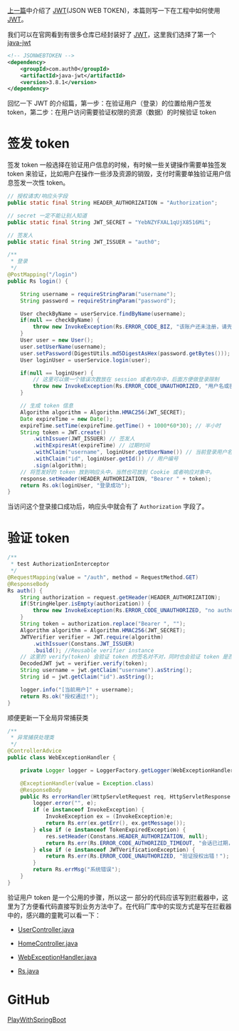 [上一篇](https://blog.csdn.net/xiaoping0915/article/details/98053075 )中介绍了 [JWT](https://jwt.io/ )(JSON WEB TOKEN)，本篇则写一下在工程中如何使用 [JWT](https://jwt.io/ )。



我们可以在官网看到有很多仓库已经封装好了 [JWT](https://jwt.io/)，这里我们选择了第一个  [java-jwt](https://github.com/auth0/java-jwt ) 

```xml
<!-- JSONWEBTOKEN -->
<dependency>
    <groupId>com.auth0</groupId>
    <artifactId>java-jwt</artifactId>
    <version>3.8.1</version>
</dependency>
```

回忆一下 JWT 的介绍篇，第一步：在验证用户（登录）的位置给用户签发 token，第二步：在用户访问需要验证权限的资源（数据）的时候验证 token

# 签发 token

签发 token 一般选择在验证用户信息的时候，有时候一些关键操作需要单独签发 token 来验证，比如用户在操作一些涉及资源的销毁，支付时需要单独验证用户信息签发一次性 token。



```java
// 授权请求/响应头字段
public static final String HEADER_AUTHORIZATION = "Authorization";

// secret 一定不能让别人知道
public static final String JWT_SECRET = "YebNZYFXAL1qUjX8516Mi";

// 签发人
public static final String JWT_ISSUER = "auth0";

/**
 * 登录
 */
@PostMapping("/login")
public Rs login() {

    String username = requireStringParam("username");
    String password = requireStringParam("password");

    User checkByName = userService.findByName(username);
    if(null == checkByName) {
        throw new InvokeException(Rs.ERROR_CODE_BIZ, "该账户还未注册，请先注册！");
    }
    User user = new User();
    user.setUserName(username);
    user.setPassword(DigestUtils.md5DigestAsHex(password.getBytes()));
    User loginUser = userService.login(user);

    if(null == loginUser) {
        // 这里可以做一个错误次数放在 session 或者内存中，后面方便做登录限制
        throw new InvokeException(Rs.ERROR_CODE_UNAUTHORIZED, "用户名或密码错误。");
    }

    // 生成 token 信息
    Algorithm algorithm = Algorithm.HMAC256(JWT_SECRET);
    Date expireTime = new Date();
    expireTime.setTime(expireTime.getTime() + 1000*60*30); // 半小时
    String token = JWT.create()
        .withIssuer(JWT_ISSUER) // 签发人
        .withExpiresAt(expireTime) // 过期时间
        .withClaim("username", loginUser.getUserName()) // 当前登录用户名
        .withClaim("id", loginUser.getId()) // 用户编号
        .sign(algorithm);
    // 将签发好的 token 放到响应头中，当然也可放到 Cookie 或者响应对象中。
    response.setHeader(HEADER_AUTHORIZATION, "Bearer " + token);
    return Rs.ok(loginUser, "登录成功");
}
```

当访问这个登录接口成功后，响应头中就会有了 `Authorization` 字段了。



 # 验证 token

```java
/**
 * test AuthorizationInterceptor
 */
@RequestMapping(value = "/auth", method = RequestMethod.GET)
@ResponseBody
Rs auth() {
    String authorization = request.getHeader(HEADER_AUTHORIZATION);
    if(StringHelper.isEmpty(authorization)) {
        throw new InvokeException(Rs.ERROR_CODE_UNAUTHORIZED, "no authorization.");
    }
    String token = authorization.replace("Bearer ", "");
    Algorithm algorithm = Algorithm.HMAC256(JWT_SECRET);
    JWTVerifier verifier = JWT.require(algorithm)
        .withIssuer(Constans.JWT_ISSUER)
        .build(); //Reusable verifier instance
    // 这里的 verify(token) 会验证 token 的签名对不对，同时也会验证 token 是否过期
    DecodedJWT jwt = verifier.verify(token);
    String username = jwt.getClaim("username").asString();
    String id = jwt.getClaim("id").asString();

    logger.info("[当前用户]" + username);
    return Rs.ok("授权通过!");
}
```

顺便更新一下全局异常捕获类

```java
/**
 * 异常捕获处理类
 */
@ControllerAdvice
public class WebExceptionHandler {

	private Logger logger = LoggerFactory.getLogger(WebExceptionHandler.class);

	@ExceptionHandler(value = Exception.class)
	@ResponseBody
	public Rs errorHandler(HttpServletRequest req, HttpServletResponse res, Exception e) {
		logger.error("", e);
		if (e instanceof InvokeException) {
			InvokeException ex = (InvokeException)e;
			return Rs.err(ex.getErr(), ex.getMessage());
		} else if (e instanceof TokenExpiredException) {
			res.setHeader(Constans.HEADER_AUTHORIZATION, null);
			return Rs.err(Rs.ERROR_CODE_AUTHORIZED_TIMEOUT, "会话已过期，请重新登录！");
		} else if (e instanceof JWTVerificationException) {
			return Rs.err(Rs.ERROR_CODE_UNAUTHORIZED, "验证授权出错！");
		}
		return Rs.errMsg("系统错误");
	}
}
```



验证用户 token 是一个公用的步骤，所以这一 部分的代码应该写到拦截器中，这里为了方便看代码直接写到业务方法中了。在代码厂库中的实现方式是写在拦截器中的，感兴趣的童靴可以看一下：

- [UserController.java](https://github.com/xiaop1ng/PlayWithSpringBoot/blob/master/src/main/java/com/xiaoping/controller/api/UserController.java)
- [HomeController.java ](https://github.com/xiaop1ng/PlayWithSpringBoot/blob/master/src/main/java/com/xiaoping/controller/api/HomeController.java )

- [WebExceptionHandler.java](https://github.com/xiaop1ng/PlayWithSpringBoot/blob/master/src/main/java/com/xiaoping/exception/WebExceptionHandler.java)
- [Rs.java](https://github.com/xiaop1ng/PlayWithSpringBoot/blob/master/src/main/java/com/xiaoping/pojo/Rs.java)



# GitHub

[PlayWithSpringBoot](https://github.com/xiaop1ng/PlayWithSpringBoot) 